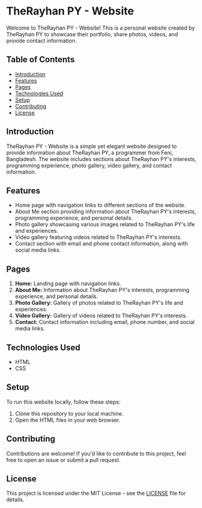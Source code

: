 # TheRayhan PY - Website

Welcome to TheRayhan PY - Website! This is a personal website created by TheRayhan PY to showcase their portfolio, share photos, videos, and provide contact information.

## Table of Contents
- [Introduction](#introduction)
- [Features](#features)
- [Pages](#pages)
- [Technologies Used](#technologies-used)
- [Setup](#setup)
- [Contributing](#contributing)
- [License](#license)

## Introduction
TheRayhan PY - Website is a simple yet elegant website designed to provide information about TheRayhan PY, a programmer from Feni, Bangladesh. The website includes sections about TheRayhan PY's interests, programming experience, photo gallery, video gallery, and contact information.

## Features
- Home page with navigation links to different sections of the website.
- About Me section providing information about TheRayhan PY's interests, programming experience, and personal details.
- Photo gallery showcasing various images related to TheRayhan PY's life and experiences.
- Video gallery featuring videos related to TheRayhan PY's interests.
- Contact section with email and phone contact information, along with social media links.

## Pages
1. **Home:** Landing page with navigation links.
2. **About Me:** Information about TheRayhan PY's interests, programming experience, and personal details.
3. **Photo Gallery:** Gallery of photos related to TheRayhan PY's life and experiences.
4. **Video Gallery:** Gallery of videos related to TheRayhan PY's interests.
5. **Contact:** Contact information including email, phone number, and social media links.

## Technologies Used
- HTML
- CSS

## Setup
To run this website locally, follow these steps:
1. Clone this repository to your local machine.
2. Open the HTML files in your web browser.

## Contributing
Contributions are welcome! If you'd like to contribute to this project, feel free to open an issue or submit a pull request.

## License
This project is licensed under the MIT License - see the [LICENSE](LICENSE) file for details.
